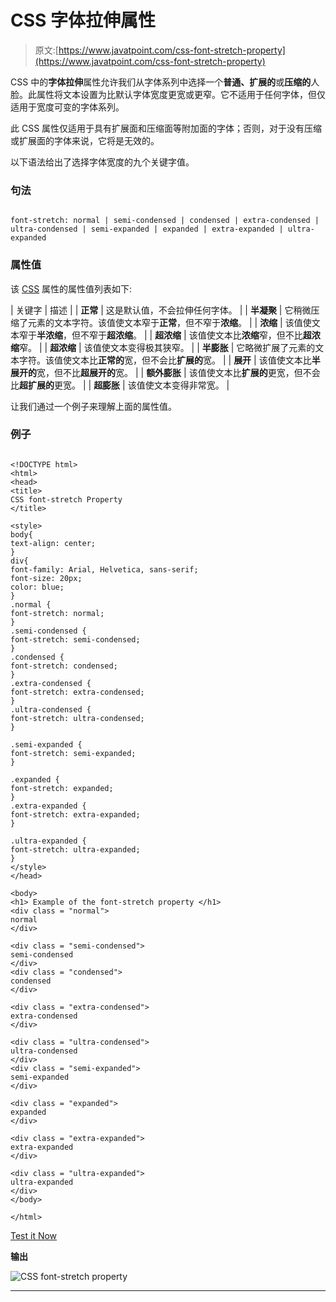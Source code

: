# CSS 字体拉伸属性

> 原文:[https://www.javatpoint.com/css-font-stretch-property](https://www.javatpoint.com/css-font-stretch-property)

CSS 中的**字体拉伸**属性允许我们从字体系列中选择一个**普通、扩展的**或**压缩的**人脸。此属性将文本设置为比默认字体宽度更宽或更窄。它不适用于任何字体，但仅适用于宽度可变的字体系列。

此 CSS 属性仅适用于具有扩展面和压缩面等附加面的字体；否则，对于没有压缩或扩展面的字体来说，它将是无效的。

以下语法给出了选择字体宽度的九个关键字值。

### 句法

```

font-stretch: normal | semi-condensed | condensed | extra-condensed | ultra-condensed | semi-expanded | expanded | extra-expanded | ultra-expanded

```

### 属性值

该 [CSS](https://www.javatpoint.com/css-tutorial) 属性的属性值列表如下:

| 关键字 | 描述 |
| **正常** | 这是默认值，不会拉伸任何字体。 |
| **半凝聚** | 它稍微压缩了元素的文本字符。该值使文本窄于**正常**，但不窄于**浓缩**。 |
| **浓缩** | 该值使文本窄于**半浓缩**，但不窄于**超浓缩**。 |
| **超浓缩** | 该值使文本比**浓缩**窄，但不比**超浓缩**窄。 |
| **超浓缩** | 该值使文本变得极其狭窄。 |
| **半膨胀** | 它略微扩展了元素的文本字符。该值使文本比**正常的**宽，但不会比**扩展的**宽。 |
| **展开** | 该值使文本比**半展开的**宽，但不比**超展开的**宽。 |
| **额外膨胀** | 该值使文本比**扩展的**更宽，但不会比**超扩展的**更宽。 |
| **超膨胀** | 该值使文本变得非常宽。 |

让我们通过一个例子来理解上面的属性值。

### 例子

```

<!DOCTYPE html>
<html>
<head>
<title>
CSS font-stretch Property
</title>

<style>
body{
text-align: center;
}
div{
font-family: Arial, Helvetica, sans-serif;
font-size: 20px;
color: blue;
}
.normal {
font-stretch: normal;
}
.semi-condensed {
font-stretch: semi-condensed;
}
.condensed {
font-stretch: condensed;
}
.extra-condensed {
font-stretch: extra-condensed;
}
.ultra-condensed {
font-stretch: ultra-condensed;
}

.semi-expanded {
font-stretch: semi-expanded;
}

.expanded {
font-stretch: expanded;
}
.extra-expanded {
font-stretch: extra-expanded;
}

.ultra-expanded {
font-stretch: ultra-expanded;
}
</style>
</head>

<body>
<h1> Example of the font-stretch property </h1>
<div class = "normal">
normal
</div>

<div class = "semi-condensed">
semi-condensed
</div>
<div class = "condensed">
condensed
</div>

<div class = "extra-condensed">
extra-condensed
</div>

<div class = "ultra-condensed">
ultra-condensed
</div>
<div class = "semi-expanded">
semi-expanded
</div>

<div class = "expanded">
expanded
</div>

<div class = "extra-expanded">
extra-expanded
</div>

<div class = "ultra-expanded">
ultra-expanded
</div>
</body>

</html>

```

[Test it Now](https://www.javatpoint.com/oprweb/test.jsp?filename=css-font-stretch-property1)

**输出**

![CSS font-stretch property](../Images/24c9b29ecb6646ac8cd885519fb1a684.png)

* * *